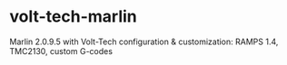 # volt-tech-marlin
Marlin 2.0.9.5 with Volt-Tech configuration &amp; customization: RAMPS 1.4, TMC2130, custom G-codes
